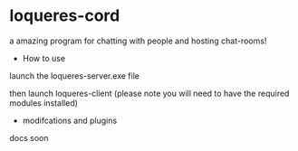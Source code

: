 # loqueres-cord
a amazing program for chatting with people and hosting chat-rooms! 
- How to use

launch the loqueres-server.exe file

then launch loqueres-client (please note you will need to have the required modules installed)

- modifcations and plugins

docs soon



